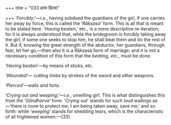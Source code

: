 +++
title = "033 हत्वा छित्त्वा"

+++
‘*Forcibly*;’—*i.e*., having subdued the guardians of the girl, if one
carries her away by force, this is called the ‘*Rākṣasa*’ form. This is
all that is meant to be stated here. ‘*Having beaten*,’ etc., is a mere
descriptive re-iteration; for it is always understood that, while the
bridegroom is forcibly taking away the girl, if some one seeks to stop
him, he shall beat them and do the rest of it. But if, knowing the great
strength of the abductor, her guardians, through fear, let her go,—then
also it is a Rākṣasa form of marriage; and it is not a necessary
condition of this form that the *beating*, *etc*., must be done.

‘*Having beaten*’—by means of sticks, etc.

‘*Wounded*’— cutting limbs by strokes of the sword and other weapons.

‘*Pierced*’—walls and forts.

‘*Crying out and weeping*;’—*i.e*., unwilling girl. This is what
distinguishes this from the ‘*Gāndharva*’ form. ‘*Crying out*’ stands
for such loud wailings as—‘there is none to protect me, I am being taken
away, save me,’ and so forth: while ‘*weeping*’ stands for shedding
tears, which is the characteristic of all frightened women.—(33)


